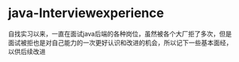 # java-Interviewexperience
自找实习以来，一直在面试java后端的各种岗位，虽然被各个大厂拒了多次，但是面试被拒也是对自己能力的一次更好认识和改进的机会，所以记下一些基本面经，以供后续改进
